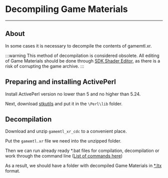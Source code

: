 # Decompiling Game Materials

___

## About

In some cases it is necessary to decompile the contents of gamemtl.xr.

:::warning
This method of decompilation is considered obsolete. All editing of Game Materials should be done through [SDK Shader Editor](../../modding-tools/sdk/shader-editor/shader-editor.md), as there is a risk of corrupting the game archive.
:::

## Preparing and installing ActivePerl

Install ActivePerl version no lower than 5 and no higher than 5.24.

Next, download [stkutils](https://disk.yandex.ru/d/nnjntzYZQv8sD) and put it in the `\Perl\lib` folder.

## Decompilation

Download and unzip `gamemtl_xr_cdc` to a convenient place.

Put the `gamemtl.xr` file we need into the unzipped folder.

Then we can run already ready *.bat files for compilation, decompilation or work through the command line ([List of commands here](../../modding-tools/achive-compilers-decompilers/gamemtl-xr-cdc.md))

As a result, we should have a folder with decompiled Game Materials in [*.ltx](../../references/file-formats/conf-script/ltx.md) format.
